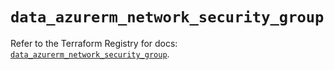 # `data_azurerm_network_security_group`

Refer to the Terraform Registry for docs: [`data_azurerm_network_security_group`](https://registry.terraform.io/providers/hashicorp/azurerm/3.99.0/docs/data-sources/network_security_group).
